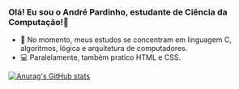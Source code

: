 ### Olá! Eu sou o André Pardinho, estudante de Ciência da Computação!👋


- 📝 No momento, meus estudos se concentram em linguagem C, algoritmos, lógica e arquitetura de computadores.
- 💻 Paralelamente, também pratico HTML e CSS.

[![Anurag's GitHub stats](https://github-readme-stats.vercel.app/api?username=andrepardinho&show_icons=true&theme=tokyonight&bg_color=00000000)](https://github.com/andrepardinho/github-readme-stats)

